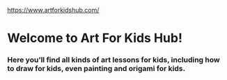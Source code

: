 https://www.artforkidshub.com/

# Welcome to Art For Kids Hub!

### Here you’ll find all kinds of art lessons for kids, including how to draw for kids, even painting and origami for kids.